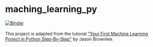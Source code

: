 # maching_learning_py
[![Binder](https://mybinder.org/badge_logo.svg)](https://mybinder.org/v2/gh/mattmcfa171/maching_learning_py/HEAD)\
\
This project is adapted from the tutorial ["Your First Machine Learning Project in Python Step-By-Step"](https://machinelearningmastery.com/machine-learning-in-python-step-by-step/) by Jason Brownlee.
